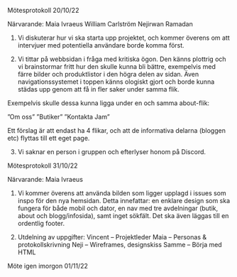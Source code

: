 Mötesprotokoll 20/10/22

Närvarande:
Maia Ivraeus
William Carlström
Nejirwan Ramadan

1. Vi diskuterar hur vi ska starta upp projektet, och kommer överens om att intervjuer med potentiella användare borde komma först.

2. Vi tittar på webbsidan i fråga med kritiska ögon. Den känns plottrig och vi brainstormar fritt hur den skulle kunna bli bättre, 
exempelvis med färre bilder och produktlistor i den högra delen av sidan. Även navigationssystemet i toppen känns ologiskt gjort 
och borde kunna städas upp genom att få in fler saker under samma flik.

Exempelvis skulle dessa kunna ligga under en och samma about-flik:

”Om oss” 
”Butiker” 
”Kontakta Jam” 

Ett förslag är att endast ha 4 flikar, och att de informativa delarna (bloggen etc) flyttas till ett eget page.

3. Vi saknar en person i gruppen och efterlyser honom på Discord.



Mötesprotokoll 31/10/22

Närvarande:	
Maia Ivraeus

1. Vi kommer överens att använda bilden som ligger upplagd i issues som inspo för den nya hemsidan. Detta innefattar: en enklare design som ska fungera för både mobil och dator, en nav med tre avdelningar (butik, about och blogg/infosida), samt inget sökfält. Det ska även läggas till en ordentlig footer.

2. Utdelning av uppgifter: 
	Vincent – Projektleder
	Maia – Personas & protokollskrivning
	Neji – Wireframes, designskiss
	Samme – Börja med HTML

Möte igen imorgon 01/11/22
